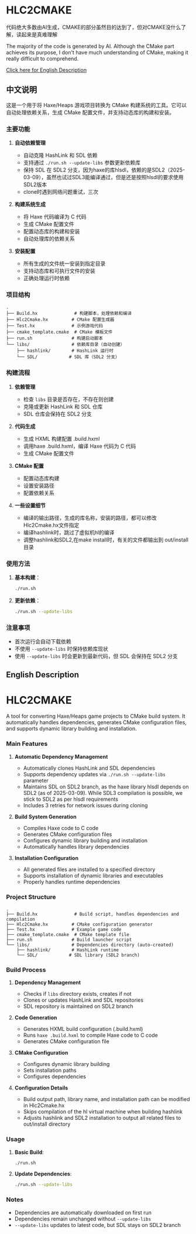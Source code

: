 # HLC2CMAKE

代码绝大多数由AI生成，CMAKE的部分虽然目的达到了，但对CMAKE没什么了解，读起来是真难理解


The majority of the code is generated by AI. Although the CMake part achieves its purpose, I don't have much understanding of CMake, making it really difficult to comprehend.


[Click here for English Description](#english-description)

## 中文说明

这是一个用于将 Haxe/Heaps 游戏项目转换为 CMake 构建系统的工具。它可以自动处理依赖关系，生成 CMake 配置文件，并支持动态库的构建和安装。

### 主要功能

1. **自动依赖管理**
   - 自动克隆 HashLink 和 SDL 依赖
   - 支持通过 `./run.sh --update-libs` 参数更新依赖库
   - 保持 SDL 在 SDL2 分支，因为haxe的库hlsdl，依赖的是SDL2（2025-03-09），虽然也试过SDL3能编译通过，但是还是按照hlsdl的要求使用SDL2版本
   - clone时遇到网络问题重试，三次

2. **构建系统生成**
   - 将 Haxe 代码编译为 C 代码
   - 生成 CMake 配置文件
   - 配置动态库的构建和安装
   - 自动处理库的依赖关系

3. **安装配置**
   - 所有生成的文件统一安装到指定目录
   - 支持动态库和可执行文件的安装
   - 正确处理运行时依赖

### 项目结构

```
.
├── Build.hx              # 构建脚本，处理依赖和编译
├── Hlc2Cmake.hx         # CMake 配置生成器
├── Test.hx              # 示例游戏代码
├── cmake_template.cmake  # CMake 模板文件
├── run.sh               # 构建启动脚本
└── libs/                # 依赖库目录（自动创建）
    ├── hashlink/        # HashLink 运行时
    └── SDL/            # SDL 库（SDL2 分支）
```

### 构建流程

1. **依赖管理**
   - 检查 `libs` 目录是否存在，不存在则创建
   - 克隆或更新 HashLink 和 SDL 仓库
   - SDL 仓库会保持在 SDL2 分支

2. **代码生成**
   - 生成 HXML 构建配置 .build.hxml
   - 调用haxe .build.hxml，编译 Haxe 代码为 C 代码
   - 生成 CMake 配置文件

3. **CMake 配置**
   - 配置动态库构建
   - 设置安装路径
   - 配置依赖关系

4. **一些设置细节**
   - 编译的输出路径，生成的库名称，安装的路径，都可以修改Hlc2Cmake.hx文件指定
   - 编译hashlink时，跳过了虚拟机hl的编译
   - 调整hashlink和SDL2,在make install时，有关的文件都输出到 out/install目录

### 使用方法

1. **基本构建**：
   ```bash
   ./run.sh
   ```

2. **更新依赖**：
   ```bash
   ./run.sh --update-libs
   ```

### 注意事项

- 首次运行会自动下载依赖
- 不使用 `--update-libs` 时保持依赖库现状
- 使用 `--update-libs` 时会更新到最新代码，但 SDL 会保持在 SDL2 分支

## English Description

# HLC2CMAKE

A tool for converting Haxe/Heaps game projects to CMake build system. It automatically handles dependencies, generates CMake configuration files, and supports dynamic library building and installation.

### Main Features

1. **Automatic Dependency Management**
   - Automatically clones HashLink and SDL dependencies
   - Supports dependency updates via `./run.sh --update-libs` parameter
   - Maintains SDL on SDL2 branch, as the haxe library hlsdl depends on SDL2 (as of 2025-03-09). While SDL3 compilation is possible, we stick to SDL2 as per hlsdl requirements
   - Includes 3 retries for network issues during cloning

2. **Build System Generation**
   - Compiles Haxe code to C code
   - Generates CMake configuration files
   - Configures dynamic library building and installation
   - Automatically handles library dependencies

3. **Installation Configuration**
   - All generated files are installed to a specified directory
   - Supports installation of dynamic libraries and executables
   - Properly handles runtime dependencies

### Project Structure

```
.
├── Build.hx              # Build script, handles dependencies and compilation
├── Hlc2Cmake.hx         # CMake configuration generator
├── Test.hx              # Example game code
├── cmake_template.cmake  # CMake template file
├── run.sh               # Build launcher script
└── libs/                # Dependencies directory (auto-created)
    ├── hashlink/        # HashLink runtime
    └── SDL/            # SDL library (SDL2 branch)
```


### Build Process

1. **Dependency Management**
   - Checks if `libs` directory exists, creates if not
   - Clones or updates HashLink and SDL repositories
   - SDL repository is maintained on SDL2 branch

2. **Code Generation**
   - Generates HXML build configuration (.build.hxml)
   - Runs `haxe .build.hxml` to compile Haxe code to C code
   - Generates CMake configuration file

3. **CMake Configuration**
   - Configures dynamic library building
   - Sets installation paths
   - Configures dependencies

4. **Configuration Details**
   - Build output path, library name, and installation path can be modified in Hlc2Cmake.hx
   - Skips compilation of the hl virtual machine when building hashlink
   - Adjusts hashlink and SDL2 installation to output all related files to out/install directory

### Usage

1. **Basic Build**:
   ```bash
   ./run.sh
   ```

2. **Update Dependencies**:
   ```bash
   ./run.sh --update-libs
   ```

### Notes

- Dependencies are automatically downloaded on first run
- Dependencies remain unchanged without `--update-libs`
- `--update-libs` updates to latest code, but SDL stays on SDL2 branch
